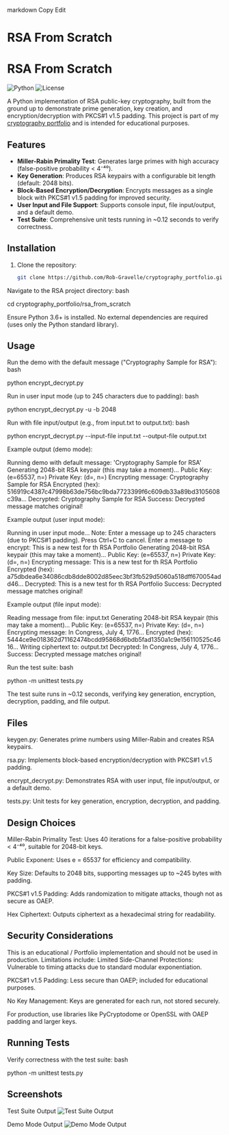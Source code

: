 markdown
Copy
Edit
# RSA From Scratch

# RSA From Scratch

![Python](https://img.shields.io/badge/python-3.6%2B-blue)
![License](https://img.shields.io/badge/license-MIT-green)

A Python implementation of RSA public-key cryptography, built from the ground up to demonstrate prime generation, key creation, and encryption/decryption with PKCS#1 v1.5 padding. This project is part of my [cryptography portfolio](https://github.com/Rob-Gravelle) and is intended for educational purposes.

## Features

- **Miller-Rabin Primality Test**: Generates large primes with high accuracy (false-positive probability < 4⁻⁴⁰).
- **Key Generation**: Produces RSA keypairs with a configurable bit length (default: 2048 bits).
- **Block-Based Encryption/Decryption**: Encrypts messages as a single block with PKCS#1 v1.5 padding for improved security.
- **User Input and File Support**: Supports console input, file input/output, and a default demo.
- **Test Suite**: Comprehensive unit tests running in ~0.12 seconds to verify correctness.

## Installation

1. Clone the repository:
   ```bash
   git clone https://github.com/Rob-Gravelle/cryptography_portfolio.git

Navigate to the RSA project directory:
bash

cd cryptography_portfolio/rsa_from_scratch

Ensure Python 3.6+ is installed. No external dependencies are required (uses only the Python standard library).

## Usage
Run the demo with the default message ("Cryptography Sample for RSA"):
bash

python encrypt_decrypt.py

Run in user input mode (up to 245 characters due to padding):
bash

python encrypt_decrypt.py -u -b 2048

Run with file input/output (e.g., from input.txt to output.txt):
bash

python encrypt_decrypt.py --input-file input.txt --output-file output.txt

Example output (demo mode):

Running demo with default message: 'Cryptography Sample for RSA'
Generating 2048-bit RSA keypair (this may take a moment)...
Public Key: (e=65537, n=<large modulus>)
Private Key: (d=<private exponent>, n=<large modulus>)
Encrypting message: Cryptography Sample for RSA
Encrypted (hex): 516919c4387c47998b63de756bc9bda7723399f6c609db33a89bd3105608c39a...
Decrypted: Cryptography Sample for RSA
Success: Decrypted message matches original!

Example output (user input mode):

Running in user input mode...
Note: Enter a message up to 245 characters (due to PKCS#1 padding). Press Ctrl+C to cancel.
Enter a message to encrypt: This is a new test for th RSA Portfolio
Generating 2048-bit RSA keypair (this may take a moment)...
Public Key: (e=65537, n=<large modulus>)
Private Key: (d=<private exponent>, n=<large modulus>)
Encrypting message: This is a new test for th RSA Portfolio
Encrypted (hex): a75dbdea6e34086cdb8dde8002d85eec3bf3fb529d5060a518dff670054add46...
Decrypted: This is a new test for th RSA Portfolio
Success: Decrypted message matches original!

Example output (file input mode):

Reading message from file: input.txt
Generating 2048-bit RSA keypair (this may take a moment)...
Public Key: (e=65537, n=<large modulus>)
Private Key: (d=<private exponent>, n=<large modulus>)
Encrypting message: In Congress, July 4, 1776...
Encrypted (hex): 5444ce9e018362d71162474bcdd95868d6bdb5fad1350a1c9e156110525c4616...
Writing ciphertext to: output.txt
Decrypted: In Congress, July 4, 1776...
Success: Decrypted message matches original!

Run the test suite:
bash

python -m unittest tests.py

The test suite runs in ~0.12 seconds, verifying key generation, encryption, decryption, padding, and file output.

## Files
keygen.py: Generates prime numbers using Miller-Rabin and creates RSA keypairs.

rsa.py: Implements block-based encryption/decryption with PKCS#1 v1.5 padding.

encrypt_decrypt.py: Demonstrates RSA with user input, file input/output, or a default demo.

tests.py: Unit tests for key generation, encryption, decryption, and padding.

## Design Choices
Miller-Rabin Primality Test: Uses 40 iterations for a false-positive probability < 4⁻⁴⁰, suitable for 2048-bit keys.

Public Exponent: Uses e = 65537 for efficiency and compatibility.

Key Size: Defaults to 2048 bits, supporting messages up to ~245 bytes with padding.

PKCS#1 v1.5 Padding: Adds randomization to mitigate attacks, though not as secure as OAEP.

Hex Ciphertext: Outputs ciphertext as a hexadecimal string for readability.

## Security Considerations
This is an educational / Portfolio implementation and should not be used in production. Limitations include:
Limited Side-Channel Protections: Vulnerable to timing attacks due to standard modular exponentiation.

PKCS#1 v1.5 Padding: Less secure than OAEP; included for educational purposes.

No Key Management: Keys are generated for each run, not stored securely.

For production, use libraries like PyCryptodome or OpenSSL with OAEP padding and larger keys.

## Running Tests
Verify correctness with the test suite:
bash

python -m unittest tests.py

## Screenshots
Test Suite Output
![Test Suite Output](screenshots/test_suite.png)

Demo Mode Output
![Demo Mode Output](screenshots/demo_mode.png) 

